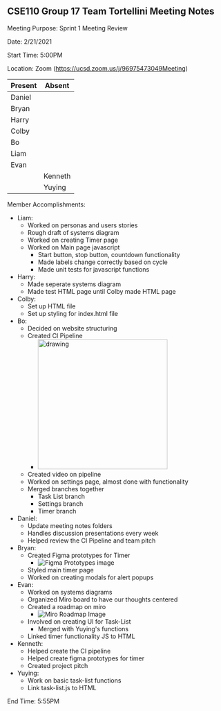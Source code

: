 ## CSE110 Group 17 Team Tortellini Meeting Notes

Meeting Purpose: Sprint 1 Meeting Review

Date: 2/21/2021

Start Time: 5:00PM

Location: Zoom (https://ucsd.zoom.us/j/96975473049Meeting)

|  Present |  Absent  |
| -------- | -------- |
|  Daniel  |          |
|  Bryan   |          |         
|  Harry   |          |         
|  Colby   |          |         
|  Bo      |          |         
|  Liam    |          |         
|  Evan    |          |         
|          |  Kenneth |         
|          |  Yuying  |         

Member Accomplishments:
* Liam:
   *  Worked on personas and users stories
   *  Rough draft of systems diagram
   *  Worked on creating Timer page
   *  Worked on Main page javascript
      *  Start button, stop button, countdown functionality
      *  Made labels change correctly based on cycle
      *  Made unit tests for javascript functions
* Harry:
   * Made seperate systems diagram
   * Made test HTML page until Colby made HTML page
* Colby:
   * Set up HTML file
   * Set up styling for index.html file
* Bo:
  * Decided on website structuring
  * Created CI Pipeline
    * <img src="https://lh6.googleusercontent.com/djtPDs6Ef0iW7qpSvtvSeQywKpwsB1AJR8CPdpi6rRvUTwusodTx2Njjzw927KQaqwa8auVhY946IXEMooTFS_3ChBCc9cPIzFvHAgRWGsrRNNrdyT5d9giGURTG4Z5TvEMivB7n" alt="drawing" width="300"/>
  * Created video on pipeline 
  * Worked on settings page, almost done with functionality
  * Merged branches together
    * Task List branch
    * Settings branch
    * Timer branch
* Daniel:
  * Update meeting notes folders
  * Handles discussion presentations every week
  * Helped review the CI Pipeline and team pitch
* Bryan:
  * Created Figma prototypes for Timer
    * ![Figma Prototypes image](https://i.imgur.com/oI6kIM9.png)
  * Styled main timer page
  * Worked on creating modals for alert popups
* Evan:
  * Worked on systems diagrams
  * Organized Miro board to have our thoughts centered
  * Created a roadmap on miro
    * ![Miro Roadmap Image](https://i.imgur.com/mTolJLt.png)
  * Involved on creating UI for Task-List
    * Merged with Yuying's functions
  * Linked timer functionality JS to HTML
* Kenneth: 
  * Helped create the CI pipeline
  * Helped create figma prototypes for timer
  * Created project pitch
* Yuying: 
  * Work on basic task-list functions 
  * Link task-list.js to HTML

End Time: 5:55PM